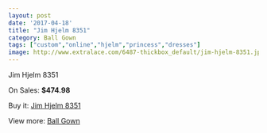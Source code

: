 ```yaml
---
layout: post
date: '2017-04-18'
title: "Jim Hjelm 8351"
category: Ball Gown
tags: ["custom","online","hjelm","princess","dresses"]
image: http://www.extralace.com/6487-thickbox_default/jim-hjelm-8351.jpg
---
```

Jim Hjelm 8351

On Sales: **$474.98**
<a href="https://www.extralace.com/ball-gown/3074-jim-hjelm-8351.html"><amp-img layout="responsive" width="600" height="600" src="//www.extralace.com/6487-thickbox_default/jim-hjelm-8351.jpg" alt="Jim Hjelm 8351 0" /></a>

Buy it: [Jim Hjelm 8351](https://www.extralace.com/ball-gown/3074-jim-hjelm-8351.html "Jim Hjelm 8351")

View more: [Ball Gown](https://www.extralace.com/3-ball-gown "Ball Gown")
